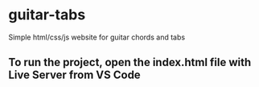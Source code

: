 # guitar-tabs
Simple html/css/js website for guitar chords and tabs

## To run the project, open the index.html file with Live Server from VS Code
